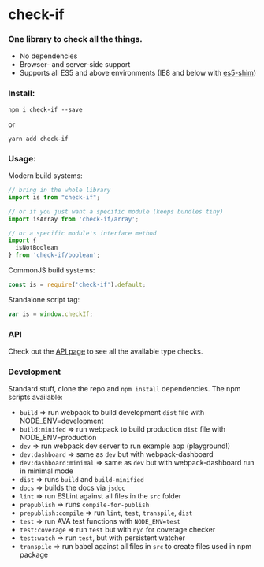 # check-if

### One library to check all the things.
* No dependencies
* Browser- and server-side support
* Supports all ES5 and above environments (IE8 and below with [es5-shim](https://github.com/es-shims/es5-shim))

### Install:

```
npm i check-if --save
```

or

```
yarn add check-if
```

### Usage:

Modern build systems:

```javascript
// bring in the whole library
import is from "check-if";

// or if you just want a specific module (keeps bundles tiny)
import isArray from 'check-if/array';

// or a specific module's interface method
import {
  isNotBoolean
} from 'check-if/boolean';
```

CommonJS build systems:

```javascript
const is = require('check-if').default;
```

Standalone script tag:

```javascript
var is = window.checkIf;
```

### API

Check out the [API page](API.md) to see all the available type checks.

### Development

Standard stuff, clone the repo and `npm install` dependencies. The npm scripts available:
* `build` => run webpack to build development `dist` file with NODE_ENV=development
* `build:minifed` => run webpack to build production `dist` file with NODE_ENV=production
* `dev` => run webpack dev server to run example app (playground!)
* `dev:dashboard` => same as `dev` but with webpack-dashboard
* `dev:dashboard:minimal` => same as `dev` but with webpack-dashboard run in minimal mode
* `dist` => runs `build` and `build-minified`
* `docs` => builds the docs via `jsdoc`
* `lint` => run ESLint against all files in the `src` folder
* `prepublish` => runs `compile-for-publish`
* `prepublish:compile` => run `lint`, `test`, `transpile`, `dist`
* `test` => run AVA test functions with `NODE_ENV=test`
* `test:coverage` => run `test` but with `nyc` for coverage checker
* `test:watch` => run `test`, but with persistent watcher
* `transpile` => run babel against all files in `src` to create files used in npm package
